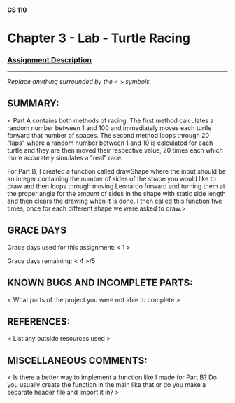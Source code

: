 #### CS 110
# Chapter 3 - Lab - Turtle Racing

### [Assignment Description](https://docs.google.com/document/d/1MWJnOpOaQL3yQb1-FVcj7SZLzLQRGZrbhnpyOL0v6mE/edit?usp=sharing)

***

_Replace anything surrounded by the `< >` symbols._

## SUMMARY:
 < Part A contains both methods of racing. The first method calculates a random number between 1 and 100 and immediately moves each turtle forward that number of spaces. The second method loops through 20 "laps" where a random number between 1 and 10 is calculated for each turtle and they are then moved their respective value, 20 times each which more accurately simulates a "real" race.
 
 For Part B, I created a function called drawShape where the input should be an integer containing the number of sides of the shape you would like to draw and then loops through moving Leonardo forward and turning them at the proper angle for the amount of sides in the shape with static side length and then clears the drawing when it is done. I then called this function five times, once for each different shape we were asked to draw.>

## GRACE DAYS
Grace days used for this assignment: < 1 >

Grace days remaining: < 4 >/5

## KNOWN BUGS AND INCOMPLETE PARTS:
 < What parts of the project you were not able to complete >

## REFERENCES:
 < List any outside resources used >

## MISCELLANEOUS COMMENTS:
 < Is there a better way to implement a function like I made for Part B? Do you usually create the function in the main like that or do you make a separate header file and import it in?  >

